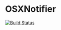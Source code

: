 # OSXNotifier

[![Build Status](https://travis-ci.org/jonasrauber/OSXNotifier.jl.png)](https://travis-ci.org/jonasrauber/OSXNotifier.jl)
